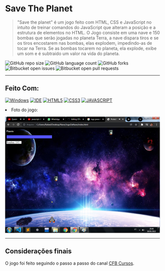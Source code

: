 # Save The Planet 

> "Save the planet" é um jogo feito com HTML, CSS e JavaScript no intuito de treinar comandos do JavaScript que alteram a posição e a estrutura de elementos no HTML.
O Jogo consiste em uma nave e 150 bombas que serão jogadas no planeta Terra, a nave dispara tiros e se os tiros encostarem nas bombas, elas explodem, impedindo-as de tocar na Terra. Se as bombas tocarem no planeta, ela explode, exibe um som e é subtraido um valor na vida do planeta. 

![GitHub repo size](https://img.shields.io/github/repo-size/KauaMB2/Save-The-Planet?style=for-the-badge)
![GitHub language count](https://img.shields.io/github/languages/count/KauaMB2/Save-The-Planet?style=for-the-badge)
![GitHub forks](https://img.shields.io/github/forks/KauaMB2/Save-The-Planet?style=for-the-badge)
![Bitbucket open issues](https://img.shields.io/bitbucket/issues/KauaMB2/Save-The-Planet?style=for-the-badge)
![Bitbucket open pull requests](https://img.shields.io/bitbucket/pr-raw/KauaMB2/Save-The-Planet?style=for-the-badge)
<hr>

## Feito Com:
[![Windows](https://img.shields.io/badge/Windows-0078D6?style=for-the-badge&logo=windows&logoColor=white)](https://www.microsoft.com/pt-br/windows/get-windows-10)
[![IDE](https://img.shields.io/badge/Visual_studio_code-0078D4?style=for-the-badge&logo=visual%20studio%20code&logoColor=white)](https://code.visualstudio.com/)
[![HTML5](https://img.shields.io/badge/HTML5-E34F26?style=for-the-badge&logo=html5&logoColor=white)](https://developer.mozilla.org/pt-BR/docs/Web/HTML)
[![CSS3](https://img.shields.io/badge/CSS3-1572B6?style=for-the-badge&logo=css3&logoColor=white)](https://developer.mozilla.org/pt-BR/docs/Web/CSS)
[![JAVASCRIPT](https://img.shields.io/badge/JavaScript-F7DF1E?style=for-the-badge&logo=javascript&logoColor=black)](https://developer.mozilla.org/pt-BR/docs/Web/JavaScript)

<li> Foto do jogo:

<img src="img\imgJogo.png" class="img"></a>
<hr>

## Considerações finais
O jogo foi feito seguindo o passo a passo do canal <a href="https://www.youtube.com/c/cfbcursos"> CFB Cursos</a>.

